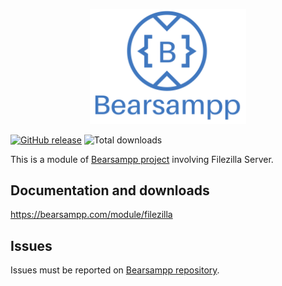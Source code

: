 <p align="center"><a href="https://bearsampp.com/contribute" target="_blank"><img width="250" src="img/Bearsampp-logo.svg"></a></p>

[![GitHub release](https://img.shields.io/github/release/bearsampp/module-xlight.svg?style=flat-square)](https://github.com/bearsampp/module-xlight/releases/latest)
![Total downloads](https://img.shields.io/github/downloads/bearsampp/module-xlight/total.svg?style=flat-square)

This is a module of [Bearsampp project](https://github.com/bearsampp/bearsampp) involving Filezilla Server.

## Documentation and downloads

https://bearsampp.com/module/filezilla

## Issues

Issues must be reported on [Bearsampp repository](https://github.com/bearsampp/bearsampp/issues).
